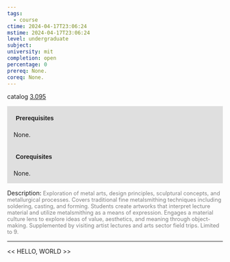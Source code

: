 ```yaml
---
tags:
  - course
ctime: 2024-04-17T23:06:24
mstime: 2024-04-17T23:06:24
level: undergraduate
subject: 
university: mit
completion: open
percentage: 0
prereq: None.
coreq: None.
---
```


catalog [3.095](http://student.mit.edu/catalog/m3a.html#3.095)

<span style="display: block; padding: 15px; background-color: rgb(100, 100, 100, 0.2);"><font id="m_prereq2941_0" style="display: block; font-family: Arial, sans-serif; font-weight: bold; padding: 5px">Prerequisites</font><br><span id="prereq2941_0">None.</span></span>
<span style="display: block; padding: 15px; background-color: rgb(100, 100, 100, 0.2);"><font id="m_coreq2941_0" style="display: block; font-family: Arial, sans-serif; font-weight: bold; padding: 5px">Corequisites</font><br><span id="coreq2941_0">None.</span></span>

<font style="">Description:</font>
<font style="color: grey; font-size: 0.8rem;">Exploration of metal arts, design principles, sculptural concepts, and metallurgical processes. Covers traditional fine metalsmithing techniques including soldering, casting, and forming. Students create artworks that interpret lecture material and utilize metalsmithing as a means of expression. Engages a material culture lens to explore ideas of value, aesthetics, and meaning through object-making. Supplemented by visiting artist lectures and arts sector field trips. Limited to 9.</font>



---

<< HELLO, WORLD >>
